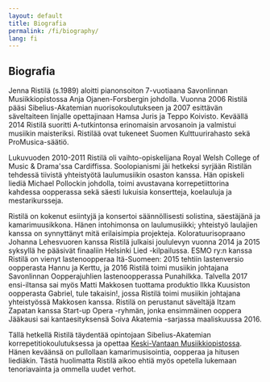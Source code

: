 ```yaml
---
layout: default
title: Biografia
permalink: /fi/biography/
lang: fi
---
```


## Biografia

Jenna Ristilä (s.1989) aloitti pianonsoiton 7-vuotiaana Savonlinnan Musiikkiopistossa Anja Ojanen-Forsbergin johdolla. Vuonna 2006 Ristilä pääsi Sibelius-Akatemian nuorisokoulutukseen ja 2007 esittävän säveltaiteen linjalle opettajinaan Hamsa Juris ja Teppo Koivisto. Keväällä 2014 Ristilä suoritti A-tutkintonsa erinomaisin arvosanoin ja valmistui musiikin maisteriksi. Ristilää ovat tukeneet Suomen Kulttuurirahasto sekä ProMusica-säätiö.

Lukuvuoden 2010-2011 Ristilä oli vaihto-opiskelijana Royal Welsh College of Music & Drama'ssa Cardiffissa. Soolopianismi jäi hetkeksi syrjään Ristilän tehdessä tiivistä yhteistyötä laulumusiikin osaston kanssa. Hän opiskeli liediä Michael Pollockin johdolla, toimi avustavana korrepetiittorina kahdessa oopperassa sekä säesti lukuisia konsertteja, koelauluja ja mestarikursseja.

Ristilä on kokenut esiintyjä ja konsertoi säännöllisesti solistina, säestäjänä ja kamarimuusikkona. Hänen intohimonsa on laulumusiikki; yhteistyö laulajien kanssa on synnyttänyt mitä erilaisimpia projekteja. Koloratuurisopraano Johanna Lehesvuoren kanssa Ristilä julkaisi joululevyn vuonna 2014 ja 2015 syksyllä he pääsivät finaaliin Helsinki Lied -kilpailussa. ESMO ry:n kanssa Ristilä on vienyt lastenoopperaa Itä-Suomeen: 2015 tehtiin lastenversio oopperasta Hannu ja Kerttu, ja 2016 Ristilä toimi musiikin johtajana Savonlinnan Oopperajuhlien lastenoopperassa Punahilkka. Talvella 2017 ensi-iltansa sai myös Matti Makkosen tuottama produktio Ilkka Kuusiston oopperasta Gabriel, tule takaisin!, jossa Ristilä toimi musiikin johtajana yhteistyössä Makkosen kanssa. Ristilä on perustanut säveltäjä Itzam Zapatan kanssa Start-up Opera -ryhmän, jonka ensimmäinen ooppera Jääkausi sai kantaesityksensä Soiva Akatemia -sarjassa maaliskuussa 2016.

Tällä hetkellä Ristilä täydentää opintojaan Sibelius-Akatemian korrepetitiokoulutuksessa ja opettaa [Keski-Vantaan Musiikkiopistossa](http://kevamo.com/). Hänen keväänsä on pullollaan kamarimusisointia, oopperaa ja hitusen liediäkin. Tästä huolimatta Ristilä aikoo ehtiä myös opetella lukemaan tenoriavainta ja ommella uudet verhot.

<br/>
